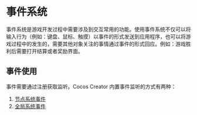 # 事件系统

事件系统是游戏开发过程中需要涉及到交互常用的功能。使用事件系统不仅可以将输入行为（例如：键盘、鼠标、触摸）以事件的形式发送到应用程序，也可以将游戏过程中的发生的，需要其他对象关注的事情通过事件的形式回应。例如：游戏胜利后需要打开结算或者奖励界面。

## 事件使用

事件需要通过注册获取监听。Cocos Creator 内置事件监听的方式有两种：

1. [节点系统事件](./event-builtin.md)
2. [全局系统事件](./event-input.md)
